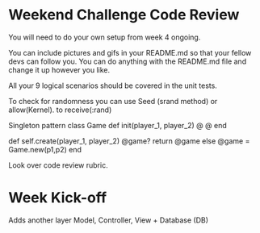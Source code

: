 # Weekend Challenge Code Review #

You will need to do your own setup from week 4 ongoing.

You can include pictures and gifs in your README.md so that your fellow devs can follow you.
You can do anything with the README.md file and change it up however you like.

All your 9 logical scenarios should be covered in the unit tests.

To check for randomness you can use Seed (srand method) or
allow(Kernel). to receive(:rand)

Singleton pattern 
class Game
  def init(player_1, player_2)
  @
  @
  end

  def self.create(player_1, player_2)
  @game?
  return @game
  else
  @game = Game.new(p1,p2)
end

Look over code review rubric.

# Week Kick-off #

Adds another layer Model, Controller, View  + Database (DB)
